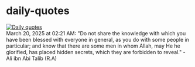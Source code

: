 # daily-quotes
[![Daily quotes](https://github.com/ceepu8/daily-quotes/actions/workflows/daily-quote.yml/badge.svg)](https://github.com/ceepu8/daily-quotes/actions/workflows/daily-quote.yml)<br/>
March 20, 2025 at 02:21 AM: "Do not share the knowledge with which you have been blessed with everyone in general, as you do with some people in particular; and know that there are some men in whom Allah, may He he glorified, has placed hidden secrets, which they are forbidden to reveal." - Ali ibn Abi Talib (R.A)
